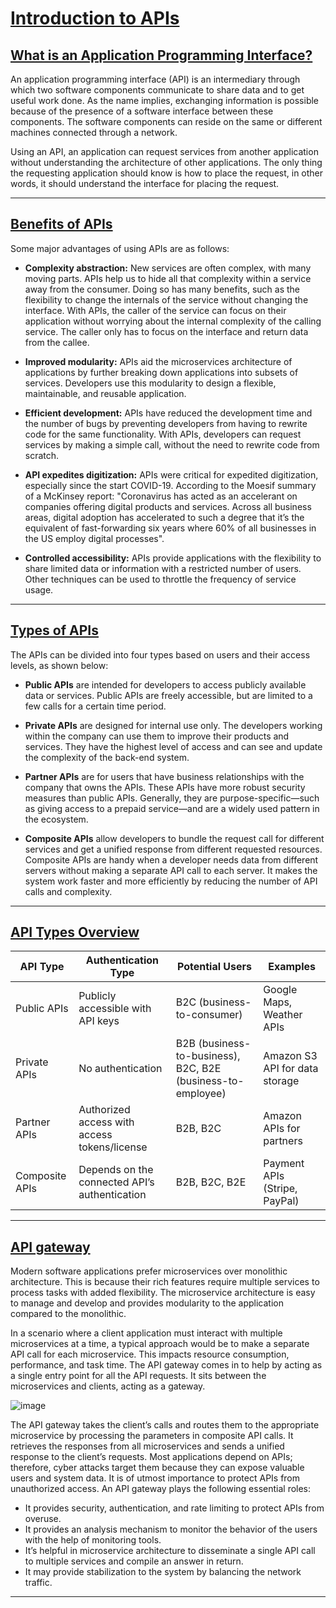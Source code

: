 # [Introduction to APIs](#introduction-to-apis)

## [What is an Application Programming Interface?](#what-is-an-application-programming-interface)
An application programming interface (API) is an intermediary through which two software components communicate to share data and to get useful work done. As the name implies, exchanging information is possible because of the presence of a software interface between these components. The software components can reside on the same or different machines connected through a network.

Using an API, an application can request services from another application without understanding the architecture of other applications. The only thing the requesting application should know is how to place the request, in other words, it should understand the interface for placing the request.

---

## [Benefits of APIs](#benefits-of-apis)
Some major advantages of using APIs are as follows:

* **Complexity abstraction:** New services are often complex, with many moving parts. APIs help us to hide all that complexity within a service away from the consumer. Doing so has many benefits, such as the flexibility to change the internals of the service without changing the interface. With APIs, the caller of the service can focus on their application without worrying about the internal complexity of the calling service. The caller only has to focus on the interface and return data from the callee.

* **Improved modularity:** APIs aid the microservices architecture of applications by further breaking down applications into subsets of services. Developers use this modularity to design a flexible, maintainable, and reusable application.

* **Efficient development:** APIs have reduced the development time and the number of bugs by preventing developers from having to rewrite code for the same functionality. With APIs, developers can request services by making a simple call, without the need to rewrite code from scratch.

* **API expedites digitization:** APIs were critical for expedited digitization, especially since the start COVID-19. According to the Moesif summary of a McKinsey report: "Coronavirus has acted as an accelerant on companies offering digital products and services. Across all business areas, digital adoption has accelerated to such a degree that it’s the equivalent of fast-forwarding six years where 60% of all businesses in the US employ digital processes".

* **Controlled accessibility:** APIs provide applications with the flexibility to share limited data or information with a restricted number of users. Other techniques can be used to throttle the frequency of service usage.

---

## [Types of APIs](#types-of-apis)
The APIs can be divided into four types based on users and their access levels, as shown below:

- **Public APIs** are intended for developers to access publicly available data or services. Public APIs are freely accessible, but are limited to a few calls for a certain time period.

- **Private APIs** are designed for internal use only. The developers working within the company can use them to improve their products and services. They have the highest level of access and can see and update the complexity of the back-end system.

- **Partner APIs** are for users that have business relationships with the company that owns the APIs. These APIs have more robust security measures than public APIs. Generally, they are purpose-specific—such as giving access to a prepaid service—and are a widely used pattern in the ecosystem.

- **Composite APIs** allow developers to bundle the request call for different services and get a unified response from different requested resources. Composite APIs are handy when a developer needs data from different servers without making a separate API call to each server. It makes the system work faster and more efficiently by reducing the number of API calls and complexity.

---

## [API Types Overview](#api-types-overview)


| API Type      | Authentication Type                          | Potential Users                     | Examples                          |
|---------------|---------------------------------------------|-------------------------------------|-----------------------------------|
| Public APIs   | Publicly accessible with API keys           | B2C (business-to-consumer)         | Google Maps, Weather APIs         |
| Private APIs  | No authentication                            | B2B (business-to-business), B2C, B2E (business-to-employee) | Amazon S3 API for data storage |
| Partner APIs  | Authorized access with access tokens/license | B2B, B2C                           | Amazon APIs for partners          |
| Composite APIs| Depends on the connected API’s authentication| B2B, B2C, B2E                      | Payment APIs (Stripe, PayPal)    |

---


## [API gateway](#api-gateway)
Modern software applications prefer microservices over monolithic architecture. This is because their rich features require multiple services to process tasks with added flexibility. The microservice architecture is easy to manage and develop and provides modularity to the application compared to the monolithic.

In a scenario where a client application must interact with multiple microservices at a time, a typical approach would be to make a separate API call for each microservice. This impacts resource consumption, performance, and task time. The API gateway comes in to help by acting as a single entry point for all the API requests. It sits between the microservices and clients, acting as a gateway.

![image](https://github.com/user-attachments/assets/116ddd4a-128c-4dd5-a4ba-9d1877949a5e)

The API gateway takes the client’s calls and routes them to the appropriate microservice by processing the parameters in composite API calls. It retrieves the responses from all microservices and sends a unified response to the client’s requests. Most applications depend on APIs; therefore, cyber attacks target them because they can expose valuable users and system data. It is of utmost importance to protect APIs from unauthorized access. An API gateway plays the following essential roles:
- It provides security, authentication, and rate limiting to protect APIs from overuse.
- It provides an analysis mechanism to monitor the behavior of the users with the help of monitoring tools.
- It’s helpful in microservice architecture to disseminate a single API call to multiple services and compile an answer in return.
- It may provide stabilization to the system by balancing the network traffic.

---


